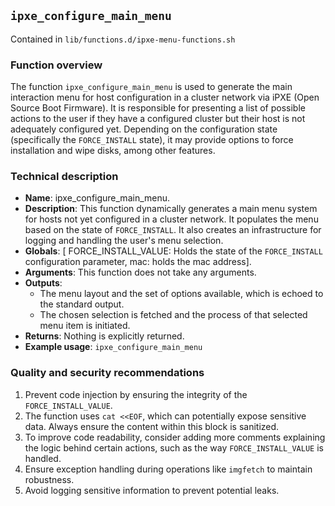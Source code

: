 ## `ipxe_configure_main_menu `

Contained in `lib/functions.d/ipxe-menu-functions.sh`

### Function overview
The function `ipxe_configure_main_menu` is used to generate the main interaction menu for host configuration in a cluster network via iPXE (Open Source Boot Firmware). It is responsible for presenting a list of possible actions to the user if they have a configured cluster but their host is not adequately configured yet. Depending on the configuration state (specifically the `FORCE_INSTALL` state), it may provide options to force installation and wipe disks, among other features. 

### Technical description
- **Name**: ipxe_configure_main_menu.
- **Description**: This function dynamically generates a main menu system for hosts not yet configured in a cluster network. It populates the menu based on the state of `FORCE_INSTALL`. It also creates an infrastructure for logging and handling the user's menu selection.
- **Globals**: [ FORCE_INSTALL_VALUE: Holds the state of the `FORCE_INSTALL` configuration parameter, mac: holds the mac address].
- **Arguments**: This function does not take any arguments.
- **Outputs**: 
  * The menu layout and the set of options available, which is echoed to the standard output.
  * The chosen selection is fetched and the process of that selected menu item is initiated.
- **Returns**: Nothing is explicitly returned.
- **Example usage**: 
    `ipxe_configure_main_menu`

### Quality and security recommendations
1. Prevent code injection by ensuring the integrity of the `FORCE_INSTALL_VALUE`.
2. The function uses `cat <<EOF`, which can potentially expose sensitive data. Always ensure the content within this block is sanitized.
3. To improve code readability, consider adding more comments explaining the logic behind certain actions, such as the way `FORCE_INSTALL_VALUE` is handled.
4. Ensure exception handling during operations like `imgfetch` to maintain robustness.
5. Avoid logging sensitive information to prevent potential leaks.


